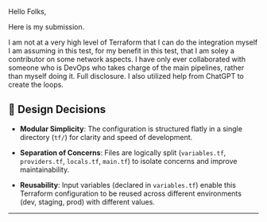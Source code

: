 Hello Folks,

Here is my submission.

I am not at a very high level of Terraform that I can do the integration myself
I am assuming in this test, for my benefit in this test, that I am soley a contributor on some network aspects.
I have only ever collaborated with someone who is DevOps who takes charge of the main pipelines, rather than myself doing it.
Full disclosure. I also utilized help from ChatGPT to create the loops.

## 🧠 Design Decisions

- **Modular Simplicity**: The configuration is structured flatly in a single directory (`tf/`) for clarity and speed of development. 
  
- **Separation of Concerns**: Files are logically split (`variables.tf`, `providers.tf`, `locals.tf`, `main.tf`) to isolate concerns and improve maintainability.

- **Reusability**: Input variables (declared in `variables.tf`) enable this Terraform configuration to be reused across different environments (dev, staging, prod) with different values.

---
